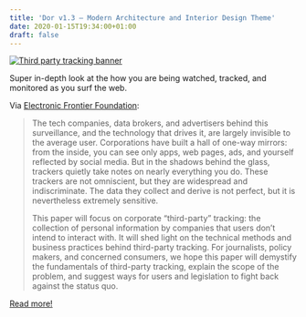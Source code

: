 ```yaml
---
title: 'Dor v1.3 – Modern Architecture and Interior Design Theme'
date: 2020-01-15T19:34:00+01:00
draft: false
---
```


[![Third party tracking banner](https://cdn-blog.adafruit.com/uploads/2020/01/third_party_tracking_banner.png "third_party_tracking_banner.png")](https://www.eff.org/wp/behind-the-one-way-mirror)

Super in-depth look at the how you are being watched, tracked, and monitored as you surf the web.

Via [Electronic Frontier Foundation](https://www.eff.org/wp/behind-the-one-way-mirror):

> The tech companies, data brokers, and advertisers behind this surveillance, and the technology that drives it, are largely invisible to the average user. Corporations have built a hall of one-way mirrors: from the inside, you can see only apps, web pages, ads, and yourself reflected by social media. But in the shadows behind the glass, trackers quietly take notes on nearly everything you do. These trackers are not omniscient, but they are widespread and indiscriminate. The data they collect and derive is not perfect, but it is nevertheless extremely sensitive.
> 
> This paper will focus on corporate “third-party” tracking: the collection of personal information by companies that users don’t intend to interact with. It will shed light on the technical methods and business practices behind third-party tracking. For journalists, policy makers, and concerned consumers, we hope this paper will demystify the fundamentals of third-party tracking, explain the scope of the problem, and suggest ways for users and legislation to fight back against the status quo.

[Read more!](https://www.eff.org/wp/behind-the-one-way-mirror)